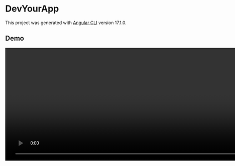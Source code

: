 # DevYourApp

This project was generated with [Angular CLI](https://github.com/angular/angular-cli) version 17.1.0.

## Demo

<video width="1920" height="360" controls autoplay>
  <source src="src/assets/demo.mp4" type="video/mp4">
</video>

